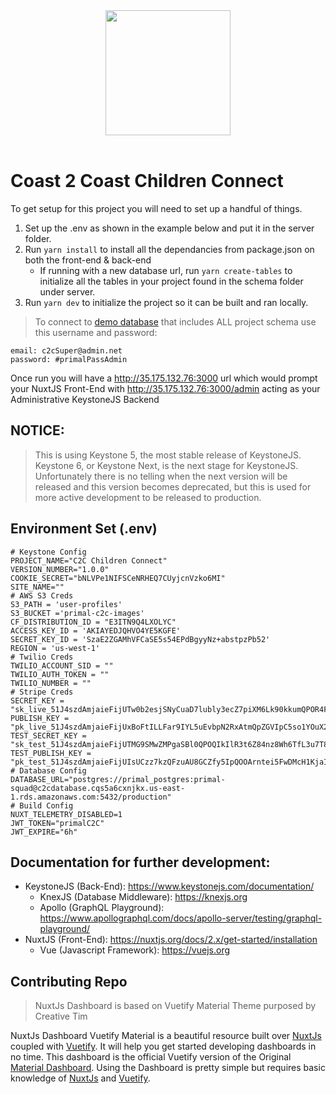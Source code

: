 <div align="center">
<img src="https://primal-c2c-images.s3.amazonaws.com/static/C2Clogowhite.png"  height="200" width="200">
</div>
<br>

# Coast 2 Coast Children Connect

To get setup for this project you will need to set up a handful of things.

1. Set up the .env as shown in the example below and put it in the server folder.
2. Run `yarn install` to install all the dependancies from package.json on both the front-end & back-end
   - If running with a new database url, run `yarn create-tables` to initialize all the tables in your project found in the schema folder under server.
3. Run `yarn dev` to initialize the project so it can be built and ran locally.

> To connect to [demo database](postgres://primal_postgres:primal-squad@c2cdatabase.cqs5a6cxnjkx.us-east-1.rds.amazonaws.com:5432/development) that includes ALL project schema use this username and password:

```
email: c2cSuper@admin.net
password: #primalPassAdmin
```

Once run you will have a http://35.175.132.76:3000 url which would prompt your NuxtJS Front-End with http://35.175.132.76:3000/admin acting as your Administrative KeystoneJS Backend

## NOTICE:

> This is using Keystone 5, the most stable release of KeystoneJS. Keystone 6, or Keystone Next, is the next stage for KeystoneJS. Unfortunately there is no telling when the next version will be released and this version becomes deprecated, but this is used for more active development to be released to production.

## Environment Set (.env)

```
# Keystone Config
PROJECT_NAME="C2C Children Connect"
VERSION_NUMBER="1.0.0"
COOKIE_SECRET="bNLVPe1NIFSCeNRHEQ7CUyjcnVzko6MI"
SITE_NAME=""
# AWS S3 Creds
S3_PATH = 'user-profiles'
S3_BUCKET ='primal-c2c-images'
CF_DISTRIBUTION_ID = "E3ITN9Q4LXOLYC"
ACCESS_KEY_ID = 'AKIAYEDJQHVO4YE5KGFE'
SECRET_KEY_ID = 'SzaE2ZGAMhVFCaSE5s54EPdBgyyNz+abstpzPb52'
REGION = 'us-west-1'
# Twilio Creds
TWILIO_ACCOUNT_SID = ""
TWILIO_AUTH_TOKEN = ""
TWILIO_NUMBER = ""
# Stripe Creds
SECRET_KEY = "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"
PUBLISH_KEY = "pk_live_51J4szdAmjaieFijUxBoFtILLFar9IYL5uEvbpN2RxAtmQpZGVIpC5so1YOuX2SsOxgljq5RilaGIIhq0LlXKSpAf00KBuDXZmn"
TEST_SECRET_KEY = "sk_test_51J4szdAmjaieFijUTMG9SMwZMPgaSBl0QPOQIkIlR3t6Z84nz8Wh6TfL3u7T80OwYrK1YaCnhf5Hp9lc7oghlY8000TnMgyqHg"
TEST_PUBLISH_KEY = "pk_test_51J4szdAmjaieFijUIsUCzz7kzQFzuAU8GCZfy5IpQOOArntei5FwDMcH1KjaIx1W3ONwj9kOEqjcAxcjBwkijTvb00I6ecQHj5"
# Database Config
DATABASE_URL="postgres://primal_postgres:primal-squad@c2cdatabase.cqs5a6cxnjkx.us-east-1.rds.amazonaws.com:5432/production"
# Build Config
NUXT_TELEMETRY_DISABLED=1
JWT_TOKEN="primalC2C"
JWT_EXPIRE="6h"
```

## Documentation for further development:

- KeystoneJS (Back-End): https://www.keystonejs.com/documentation/
  - KnexJS (Database Middleware): https://knexjs.org
  - Apollo (GraphQL Playground): https://www.apollographql.com/docs/apollo-server/testing/graphql-playground/
- NuxtJS (Front-End): https://nuxtjs.org/docs/2.x/get-started/installation
  - Vue (Javascript Framework): https://vuejs.org

## Contributing Repo

> NuxtJs Dashboard is based on Vuetify Material Theme purposed by Creative Tim

NuxtJs Dashboard Vuetify Material is a beautiful resource built over [NuxtJs](https://nuxtjs.org/) coupled with [Vuetify](https://vuetifyjs.com/en/). It will help you get started developing dashboards in no time.
This dashboard is the official Vuetify version of the Original [Material Dashboard](https://www.creative-tim.com/product/material-dashboard). Using the Dashboard is pretty simple but requires basic knowledge of [NuxtJs](https://nuxtjs.org/) and [Vuetify](https://vuetifyjs.com/en/).
